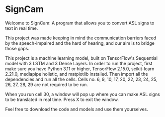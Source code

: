 # SignCam
Welcome to SignCam: A program that allows you to convert ASL signs to text in real time.

This project was made keeping in mind the communication barriers faced by the speech-impaired and the hard of hearing, and our aim is to bridge those gaps.

This project is a machine learning model, built on TensorFlow's Sequential model with 3 LSTM and 3 Dense Layers. In order to run the project, first make sure you have Python 3.11 or higher, TensorFlow 2.15.0, scikit-learn 2.21.0, mediapipe holistic, and matplotlib installed. Then import all the dependencies and run all the cells. Cells no. 6, 9, 10, 17, 20, 22, 23, 24, 25, 26, 27, 28, 29 are not required to be run.

When you run cell 30, a window will pop up where you can make ASL signs to be translated in real time. Press X to exit the window.

Feel free to download the code and models and use them yourselves.
